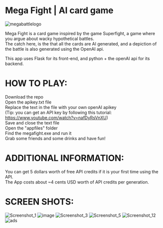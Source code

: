 # Mega Fight | AI card game
![megabattlelogo](https://github.com/xOcarin/Mega-Fight---AI-card-game/assets/119756949/62811bcc-cd58-4f62-b738-61b0ea4b5487)

Mega Fight is a card game inspired by the game Superfight, a game where you argue about wacky hypothetical battles. <br>
The catch here, is the that all the cards are AI generated, and a depiction of the battle is also generated using the OpenAI api. <br>

This app uses Flask for its front-end, and python + the openAI api for its backend. <br>

# HOW TO PLAY:
Download the repo <br>
Open the apikey.txt file <br>
Replace the text in the file with your own openAI apikey <br>
(Tip: you can get an API key by following this tutorial: https://www.youtube.com/watch?v=nafDyRsVnXU) <br>
Save and close the text file <br>
Open the "appfiles" folder <br>
Find the megafight.exe and run it <br>
Grab some friends and some drinks and have fun! <br>

# ADDITIONAL INFORMATION:
You can get 5 dollars worth of free API credits if it is your first time using the API. <br>
The App costs about ~4 cents USD worth of API credits per generation. <br>

# SCREEN SHOTS:

![Screenshot_1](https://github.com/xOcarin/Mega-Fight---AI-card-game/assets/119756949/5006e56a-e9cc-49bd-b873-ff8f418486f6)
![image](https://github.com/xOcarin/Mega-Fight---AI-card-game/assets/119756949/35e0bb45-d517-4a83-bc34-071db8a1f85b)
![Screenshot_3](https://github.com/xOcarin/Mega-Fight---AI-card-game/assets/119756949/62ee41be-d9c8-42dd-89ee-0acf07bc09cb)
![Screenshot_5](https://github.com/xOcarin/Mega-Fight---AI-card-game/assets/119756949/c97aff94-0cb2-40db-b51f-f032476c928b)
![Screenshot_12](https://github.com/xOcarin/Mega-Fight---AI-card-game/assets/119756949/d819b323-ad88-488e-867e-17dee9958094)
![ads](https://github.com/xOcarin/Mega-Fight---AI-card-game/assets/119756949/5d1b4aff-965e-4a61-b04d-bd0c3edd34fe)
